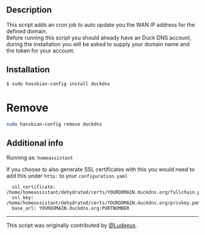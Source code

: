 ## Description
This script adds an cron job to auto update you the WAN IP address for the defined domain.\
Before running this script you should already have an Duck DNS account, during the installation you will be asked to supply your domain name and the token for your account.

## Installation
```
$ sudo hassbian-config install duckdns
```

# Remove
```bash
sudo hassbian-config remove duckdns
```

## Additional info
Running as: `homeassistant`  

If you choose to also generate SSL certificates with this you would need to add this under `http:` to your `configuration.yaml`
```
  ssl_certificate: /home/homeassistant/dehydrated/certs/YOURDOMAIN.duckdns.org/fullchain.pem
  ssl_key: /home/homeassistant/dehydrated/certs/YOURDOMAIN.duckdns.org/privkey.pem
  base_url: YOURDOMAIN.duckdns.org:PORTNUMBER
```

***
This script was originally contributed by [@Ludeeus](https://github.com/ludeeus).
